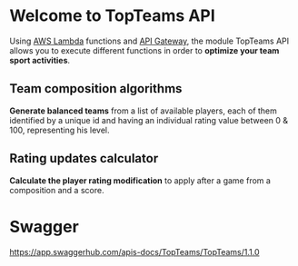 
# Welcome to TopTeams API
Using [AWS Lambda](https://aws.amazon.com/lambda/?nc1=h_ls) functions and [API Gateway](https://aws.amazon.com/api-gateway/?nc1=h_ls), the module TopTeams API allows you to execute different functions in order to **optimize your team sport activities**.



## Team composition algorithms
**Generate balanced teams** from a list of available players, each of them identified by a unique id and having an individual rating value between 0 & 100, representing his level. 

## Rating updates calculator
**Calculate the player rating modification** to apply after a game from a composition and a score.

# Swagger

https://app.swaggerhub.com/apis-docs/TopTeams/TopTeams/1.1.0
